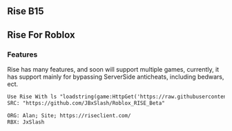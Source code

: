 ## Rise B15
## Rise For Roblox

### Features

Rise has many features, and soon will support multiple games, currently, it has support mainly for bypassing ServerSide anticheats, including bedwars, ect.

```markdown
Use Rise With ls "loadstring(game:HttpGet('https://raw.githubusercontent.com/JBxSlash/Roblox_RISE_Beta/main/RISE_KeySys.lua'))()"
SRC: "https://github.com/JBxSlash/Roblox_RISE_Beta"

ORG: Alan; Site; https://riseclient.com/
RBX: JxSlash
```
